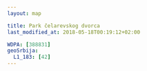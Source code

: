 ```yaml
---
layout: map

title: Park čelarevskog dvorca
last_modified_at: 2018-05-18T00:19:12+02:00

WDPA: [388831]
geoSrbija:
  L1_183: [42]
---
```


